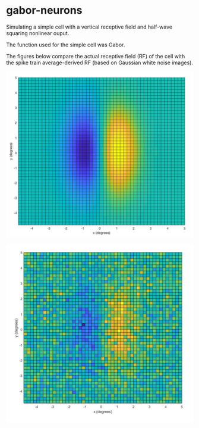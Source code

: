 # gabor-neurons
Simulating a simple cell with a vertical receptive field and half-wave squaring nonlinear ouput.

The function used for the simple cell was Gabor.

The figures below compare the actual receptive field (RF) of the cell with the spike train average-derived
RF (based on Gaussian white noise images).

![alt text](https://github.com/aryamanmajumdar/gabor-neurons/blob/master/Gabor-model-2d.png)

![alt text2](https://github.com/aryamanmajumdar/gabor-neurons/blob/master/STA-derived-Gabor.png)


